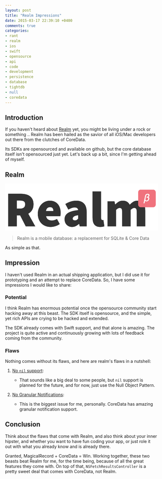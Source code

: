 ```yaml
---
layout: post
title: "Realm Impressions"
date: 2015-03-17 22:39:10 +0400
comments: true
categories: 
- rant
- realm
- ios
- swift
- opensource
- api
- code
- development
- persistence
- database
- tightdb
- null
- coredata
---
```


## Introduction

If you haven't heard about [Realm](http://realm.io/) yet, you might be living under a rock or something .. Realm has been hailed as the savior of all iOS/Mac developers out there from the clutches of CoreData.

Its SDKs are opensourced and available on github, but the core database itself isn't opensourced just yet. Let's back up a bit, since I'm getting ahead of myself.

## Realm

![image](/images/realm-logo.png)

> Realm is a mobile database: a replacement for SQLite & Core Data

As simple as that.

## Impression

I haven't used Realm in an actual shipping application, but I did use it for prototyping and an attempt to replace CoreData. So, I have some impressions I would like to share:

### Potential

I think Realm has enormous potential once the opensource community start hacking away at this beast. The SDK itself is opensource, and the simple, yet rich APIs are crying to be hacked and extended.

The SDK already comes with Swift support, and that alone is amazing. The project is quite active and continuously growing with lots of feedback coming from the community.

### Flaws

Nothing comes without its flaws, and here are realm's flaws in a nutshell:

1. [No `nil` support](https://github.com/realm/realm-cocoa/issues/628):
    + That sounds like a big deal to some people, but `nil` support is planned for the future, and for now, just use the Null Object Pattern.

2. [No Granular Notifications](https://github.com/realm/realm-cocoa/issues/601):
    + This is the biggest issue for me, personally. CoreData has amazing granular notification support.

## Conclusion

Think about the flaws that come with Realm, and also think about your inner hipster, and whether you want to have fun coding your app, or just role it out with what you already know and is already there.

Granted, MagicalRecord + CoreData = Win. Working together, these two beasts beat Realm for me, for the time being, because of all the great features they come with. On top of that, `NSFetchResultsController` is a pretty sweet deal that comes with CoreData, not Realm.
